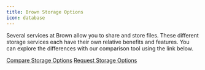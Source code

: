 ```yaml
---
title: Brown Storage Options
icon: database
---
```


Several services at Brown allow you to share and store files. These different storage services each have their own relative benefits and features. You can explore the differences with our comparison tool using the link below.

<a href="/storage" class="button is-link">Compare Storage Options</a> <a href="https://brown.co1.qualtrics.com/jfe/form/SV_a5DbCjYNMb5iU0B" class="button is-link">Request Storage Options</a>
